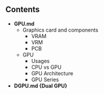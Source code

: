 ## Contents
- **GPU.md**
  - Graphics card and components
    - VRAM
    - VRM
    - PCB
  - GPU
    - Usages
    - CPU vs GPU
    - GPU Architecture
    - GPU Series
- **DGPU.md {Dual GPU}**  
